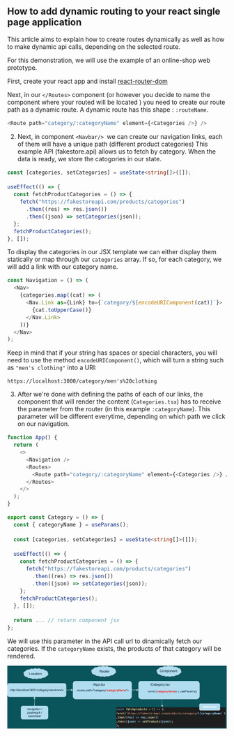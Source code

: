 <h2>How to add dynamic routing to your react single page application</h2>

This article aims to explain how to create routes dynamically as well as how to make dynamic api calls, depending on the selected route.

For this demonstration, we will use the example of an online-shop web prototype.

First, create your react app and install [react-router-dom](https://reactrouter.com/en/v6.3.0/getting-started/installation)

Next, in our `</Routes>` component (or however you decide to name the component where your routed will be located ) you need to create our route path as a dynamic route. A dynamic route has this shape : `:routeName`.

```ts
<Route path="category/:categoryName" element={<Categories />} />
```

2. Next, in component `<Navbar/> `we can create our navigation links, each of them will have a unique path (different product categories)
   This example API (fakestore.api) allows us to fetch by category. When the data is ready, we store the catogories in our state.

```ts
const [categories, setCategories] = useState<string[]>([]);

useEffect(() => {
  const fetchProductCategories = () => {
    fetch("https://fakestoreapi.com/products/categories")
      .then((res) => res.json())
      .then((json) => setCategories(json));
  };
  fetchProductCategories();
}, []);
```

To display the categories in our JSX template we can either display them statically or map through our `categories` array. If so, for each category, we will add a link with our category name.

```ts
const Navigation = () => (
  <Nav>
    {categories.map((cat) => (
      <Nav.Link as={Link} to={`category/${encodeURIComponent(cat)}`}>
        {cat.toUpperCase()}
      </Nav.Link>
    ))}
  </Nav>
);
```

Keep in mind that if your string has spaces or special characters, you will need to use the method `encodeURIComponent()`, which will turn a string such as `"men's clothing"` into a URI:

```
https://localhost:3000/category/men's%20clothing
```

3. After we're done with defining the paths of each of our links, the component that will render the content (`Categories.tsx`) has to receive the parameter from the router (in this example `:categoryName`). This parameter will be different everytime, depending on which path we click on our navigation.

```js
function App() {
  return (
    <>
      <Navigation />
      <Routes>
        <Route path="category/:categoryName" element={<Categories />} />
      </Routes>
    </>
  );
}
```

```ts
export const Category = () => {
  const { categoryName } = useParams();

  const [categories, setCategories] = useState<string[]>([]);

  useEffect(() => {
    const fetchProductCategories = () => {
      fetch("https://fakestoreapi.com/products/categories")
        .then((res) => res.json())
        .then((json) => setCategories(json));
    };
    fetchProductCategories();
  }, []);

  return ... // return component jsx
};
```

We will use this parameter in the API call url to dinamically fetch our categories. If the `categoryName` exists, the products of that category will be rendered.

![diagram1](diagram1.png)
